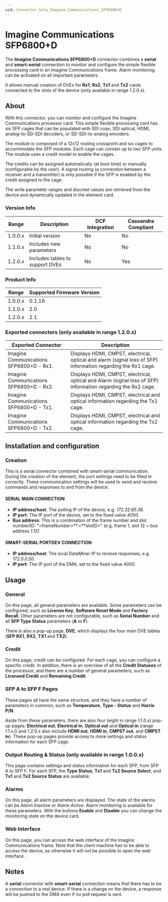 ```yaml
---
uid: Connector_help_Imagine_Communications_SFP6800+D
---
```


# Imagine Communications SFP6800+D

The **Imagine Communications SFP6800+D** connector combines a **serial** and **smart-serial** connection to monitor and configure the simple flexible processing card in an Imagine Communications frame. Alarm monitoring can be activated on all important parameters.

It allows manual creation of DVEs for **Rx1**, **Rx2**, **Tx1** and **Tx2** cards connected to the slots of the device (only available in range 1.2.0.x).

## About

With this connector, you can monitor and configure the Imagine Communications processor card. This simple flexible processing card has six SFP cages that can be populated with SDI coax, SDI optical, HDMI, analog-to-SD-SDI decoders, or SD-SDI-to-analog encoders.

The module is composed of a 12x12 routing crosspoint and six cages to accommodate the SFP modules. Each cage can contain up to two SFP units. The module uses a credit model to enable the cages.

The credits can be assigned automatically (at boot time) or manually (configurable by the user). A signal routing (a connection between a receiver and a transmitter) is only possible if the SFP is enabled by the credit assigned to the cage.

The write parameter ranges and discreet values are retrieved from the device and dynamically updated in the element card.

### Version Info

| Range     | Description                     | DCF Integration     | Cassandra Compliant     |
|------------------|---------------------------------|---------------------|-------------------------|
| 1.0.0.x          | Initial version                 | No                  | No                      |
| 1.1.0.x          | Includes new parameters         | No                  | No                      |
| 1.2.0.x          | Includes tables to support DVEs | No                  | Yes                     |

### Product Info

| Range | Supported Firmware Version |
|------------------|-----------------------------|
| 1.0.0.x          | 0.1.16                      |
| 1.1.0.x          | 2.0                         |
| 1.2.0.x          | 2.1                         |

### Exported connectors (only available in range 1.2.0.x)

| **Exported Connector**                   | **Description**                                                                                              |
|-----------------------------------------|--------------------------------------------------------------------------------------------------------------|
| Imagine Communications SFP6800+D - Rx1. | Displays HDMI, CMPST, electrical, optical and alarm (signal loss of SFP) information regarding the Rx1 cage. |
| Imagine Communications SFP6800+D - Rx2. | Displays HDMI, CMPST, electrical, optical and Alarm (signal loss of SFP) information regarding the Rx2 cage. |
| Imagine Communications SFP6800+D - Tx1. | Displays HDMI, CMPST, electrical and optical information regarding the Tx1 cage.                             |
| Imagine Communications SFP6800+D - Tx2. | Displays HDMI, CMPST, electrical and optical information regarding the Tx2 cage.                             |

## Installation and configuration

### Creation

This is a serial connector combined with smart-serial communication. During the creation of the element, the port settings need to be filled in correctly. These communication settings will be used to send and receive commands and responses to and from the device.

#### SERIAL MAIN CONNECTION

- **IP address/host**: The polling IP of the device, e.g. *172.32.65.38.*
- **IP port**: The IP port of the device, set to the fixed value *4050.*
- **Bus address**: This is a combination of the frame number and slot number/ID: "\<frameNumber\>**.\<**slotID\>" (e.g. frame 1, slot 12 = bus address *1.12).*

#### SMART-SERIAL PORTDEV CONNECTION

- **IP address/host**: The local DataMiner IP to receive responses, e.g. *172.0.0.50*.
- **IP port**: The IP port of the DMA, set to the fixed value *4000.*

## Usage

### General

On this page, all general parameters are available. Some parameters can be configured, such as **License Key**, **Software Reset Mode** and **Factory Recall**. Other parameters are not configurable, such as **Serial Number** and all **SFP Type Status** parameters (**A** to **F**).

There is also a pop-up page, **DVE**, which displays the four main DVE tables (**SFP RX1**, **RX2**, **TX1** and **TX2**).

### Credit

On this page, credit can be configured. For each cage, you can configure a specific credit. In addition, there is an overview of all the **Credit Statuses** of the processor, and there are a number of general parameters, such as **Licensed Credit** and **Remaining Credit**.

### SFP A to SFP F Pages

These pages all have the same structure, and they have a number of parameters in common, such as **Temperature**, **Type - Status** and **Harris P/N**.

Aside from these parameters, there are also four (eight in range 1.1.0.x) pop-up pages: **Electrical out**, **Electrical in**, **Optical out** and **Optical in** (range 1.1.x.0 and 1.2.0.x also include **HDMI out**, **HDMI in**, **CMPST out**, and **CMPST in**). These pop-up pages provide access to more settings and status information for each SFP cage.

### Output Routing & Status (only available in range 1.0.0.x)

This page contains settings and status information for each SFP, from SFP A to SFP F. For each SFP, the **Type Status**, **Tx1** and **Tx2 Source Select**, and **Tx1** and **Tx2 Source Status** are available.

### Alarms

On this page, all alarm parameters are displayed. The state of the alarms can be *Alarm Inactive* or *Alarm Active*. Alarm monitoring is available for these parameters. With the buttons **Enable** and **Disable** you can change the monitoring state on the device card.

### Web Interface

On this page, you can access the web interface of the Imagine Communications frame. Note that the client machine has to be able to access the device, as otherwise it will not be possible to open the web interface.

## Notes

A **serial** connector with **smart-serial** connection means that there has to be a connection to a real device. If there is a change on the device, a response will be pushed to the DMA even if no poll request is sent.

